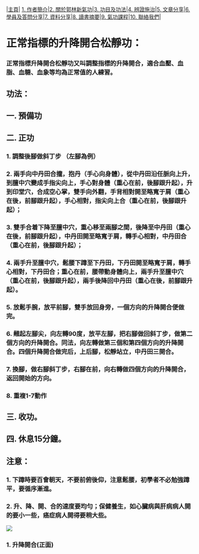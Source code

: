 |[主頁](/README.md)| [1. 作者簡介](/a10.md)|[2. 關於郭林新氣功](/a1.md)|[3. 功目及功法](/a2.md)|[4. 辨證施治](/a3.md)|[5. 文章分享](/a5.md)|[6. 學員及答問分享](/a6.md)|[7. 資料分享](/a7.md)|[8. 讀書摘要](/a4.md)|[9. 氣功課程](/郭林新氣功課程.md)|[10. 聯絡我們](/a9.md)|

# 正常指標的升降開合松靜功：

### 正常指標升降開合松靜功又叫調整指標的升降開合，適合血壓、血脂、血糖、血象等均為正常值的人練習。

## 功法：

## 一. 預備功

## 二. 正功

### 1. 調整後腳做斜丁步 （左腳為例）
### 2. 兩手向中丹田合攏，抱丹（手心向身體），從中丹田沿任脈向上升，到膻中穴變成手指尖向上，手心對身體（重心在前，後腳跟升起），升到印堂穴，合成空心掌，雙手向外翻，手背相對開至略寬于肩（重心在後，前腳跟升起），手心相對，指尖向上合（重心在前，後腳跟升起）；
### 3. 雙手合着下降至膻中穴，重心移至兩腳之間，後降至中丹田（重心在後，前腳跟升起），中丹田開至略寬于肩，轉手心相對，中丹田合（重心在前，後腳跟升起）；
### 4. 兩手升至膻中穴，鬆腰下蹲至下丹田，下丹田開至略寬于肩，轉手心相對，下丹田合；重心在前，腰帶動身體向上，兩手升至膻中穴（重心在前，後腳跟升起），兩手後降回中丹田（重心在後，前腳跟升起）。
### 5. 放鬆手腕，放平前腳，雙手放回身旁，一個方向的升降開合便做完。
### 6. 翹起左腳尖，向左轉90度，放平左腳，把右腳做回斜丁步，做第二個方向的升降開合。同法，向左轉做第三個和第四個方向的升降開合。四個升降開合做完后，上后腳，松靜站立，中丹田三開合。
### 7. 換腳，做右腳斜丁步，右腳在前，向右轉做四個方向的升降開合，返回開始的方向。
### 8. 重複1-7動作

## 三. 收功。

## 四. 休息15分鐘。

## 注意：

### 1. 下蹲時要百會朝天，不要前俯後仰，注意鬆腰，初學者不必勉強蹲平，要循序漸進。
### 2. 升、降、開、合的速度要均勻；保健養生，如心臟病與肝病病人開的要小一些，癌症病人開得要稍大些。

[![](https://img.youtube.com/vi/Sl1G3_NlbRQ/0.jpg)](https://www.youtube.com/watch?v=Sl1G3_NlbRQ "升降開合(正面)")

### 1. 升降開合(正面)


